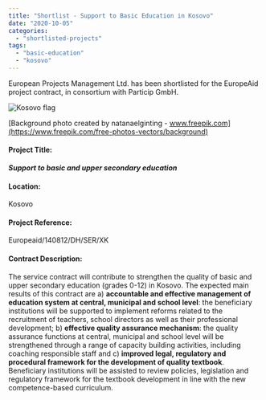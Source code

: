 ```yaml
---
title: "Shortlist - Support to Basic Education in Kosovo"
date: "2020-10-05"
categories: 
  - "shortlisted-projects"
tags: 
  - "basic-education"
  - "kosovo"
---
```


European Projects Management Ltd. has been shortlisted for the EuropeAid project contract, in consortium with Particip GmbH.

![Kosovo flag](images/Kosovo-flag-1024x551.jpeg)

[Background photo created by natanaelginting - www.freepik.com](https://www.freepik.com/free-photos-vectors/background)

#### Project Title:

**_**Support to basic and upper secondary education**_**

#### Location:

Kosovo

#### Project Reference:

Europeaid/140812/DH/SER/XK

#### **Contract Description:**

The service contract will contribute to strengthen the quality of basic and upper secondary education (grades 0-12) in Kosovo. The expected main results of this contract are a) **accountable and effective management of education system at central, municipal and school level**: the beneficiary institutions will be supported to implement reforms related to the recruitment of teachers, school directors as well as their professional development; b) **effective quality assurance mechanism**: the quality assurance functions at central, municipal and school level will be strengthened through a range of capacity building activities, including coaching responsible staff and c) **improved legal, regulatory and procedural framework for the development of quality textbook**. Beneficiary institutions will be assisted to review policies, legislation and regulatory framework for the textbook development in line with the new competence-based curriculum.
